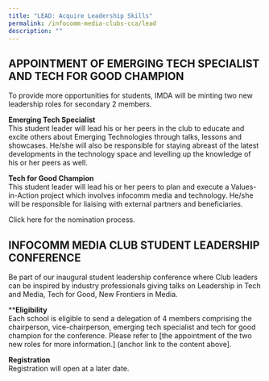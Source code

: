 ```yaml
---
title: "LEAD: Acquire Leadership Skills"
permalink: /infocomm-media-clubs-cca/lead
description: ""
---
```


## APPOINTMENT OF EMERGING TECH SPECIALIST AND TECH FOR GOOD CHAMPION

To provide more opportunities for students, IMDA will be minting two new leadership roles for secondary 2 members. 

**Emerging Tech Specialist**
<br>
This student leader will lead his or her peers in the club to educate and excite others about Emerging Technologies through talks, lessons and showcases. He/she will also be responsible for staying abreast of the latest developments in the technology space and levelling up the knowledge of his or her peers as well.

**Tech for Good Champion**
<br>
This student leader will lead his or her peers to plan and execute a Values-in-Action project which involves infocomm media and technology. He/she will be responsible for liaising with external partners and beneficiaries.

Click here for the nomination process.

## INFOCOMM MEDIA CLUB STUDENT LEADERSHIP CONFERENCE

Be part of our inaugural student leadership conference where Club leaders can be inspired by industry professionals giving talks on Leadership in Tech and Media, Tech for Good, New Frontiers in Media.

****Eligibility**<br>
Each school is eligible to send a delegation of 4 members comprising the chairperson, vice-chairperson, emerging tech specialist and tech for good champion for the conference. Please refer to [the appointment of the two new roles for more information.] (anchor link to the content above].

**Registration**<br>
Registration will open at a later date.
